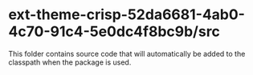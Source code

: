 # ext-theme-crisp-52da6681-4ab0-4c70-91c4-5e0dc4f8bc9b/src

This folder contains source code that will automatically be added to the classpath when
the package is used.
